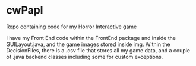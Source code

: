 # cwPapl
Repo containing code for my Horror Interactive game

I have my Front End code within the FrontEnd package and inside the GUILayout.java, and the game images stored inside img. Within the DecisionFiles, there is a .csv file that stores all my game data, and a couple of .java backend classes including some for custom exceptions.

